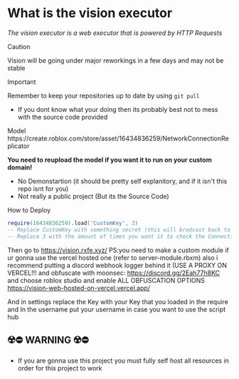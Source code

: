 <h1>What is the vision executor</h1>
<p><i>The vision executor is a web executor that is powered by HTTP Requests</i></p>

 > [!CAUTION]
> Vision will be going under major reworkings in a few days and may not be stable

> [!IMPORTANT]  
> Remember to keep your repositories up to date by using ```git pull ```

- If you dont know what your doing then its probably best not to mess with the source code provided

<p>Model https://create.roblox.com/store/asset/16434836259/NetworkConnectionReplicator</p>
<b>You need to reupload the model if you want it to run on your custom domain!</b>

- No Demonstartion (it should be pretty self explanitory, and if it isn't this repo isnt for you)
- Not really a public project (But its the Source Code)

<p>How to Deploy</p>

```lua
require(16434836259).load('CustomKey', 3)
-- Replace CustomKey with something secret (this will brodcast back to the website)
-- Replace 3 with the amount of times you want it to check the Connection
```

Then go to https://vision.rxfe.xyz/
PS:you need to make a custom module if ur gonna use the vercel hosted one (refer to server-module.rbxm) also i recommend putting a discord webhook logger behind it (USE A PROXY ON VERCEL!!! and obfuscate with moonsec: https://discord.gg/2Eah77h8KC and choose roblox studio and enable ALL OBFUSCATION OPTIONS
https://vision-web-hosted-on-vercel.vercel.app/

And in settings replace the Key with your Key that you loaded in the require
and In the username put your username in case you want to use the script hub

## ☢️⛔️ WARNING ☢️⛔️
- If you are gonna use this project you must fully self host all resources in order for this project to work

